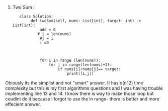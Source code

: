 
1.  Two Sum :
     
           class Solution:
                def twoSum(self, nums: List[int], target: int) -> List[int]:
                    add = 0
                   # i = len(nums)
                    #j = i
                    i =0



                    for i in range (len(nums)):
                        for j in range(len(nums)+1):
                            if nums[i]+nums[j]== target:
                                print([i,j])
 
 
 Obiously its the simplist and not "smart" answer.   It has o(n^2) time complexity but this is my first algorithms questions 
 and I was having trouble implementing  line 13 and 14. 
I know there is way to make those loop but coudlnt do it because i forgot to use the in range- 
there is better and more effecient answer. 
